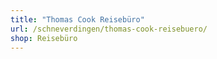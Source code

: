 ```yaml
---
title: "Thomas Cook Reisebüro"
url: /schneverdingen/thomas-cook-reisebuero/
shop: Reisebüro
---
```

